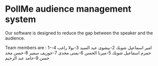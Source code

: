 # PollMe audience management system 


 Our software is designed to reduce the gap between the speaker and the audience.


Team members are : 
1-امير اسماعيل شوبك
2-بيشوى عبد السيد 
3-بولا راغب
4-حمزم اسماعيل شوبك
5-ميرنا الحسن 
6-يمنى مجدى
7-جوزيف سمير 
8-حسن محد حسن
9-حامد عبد الرحيم


